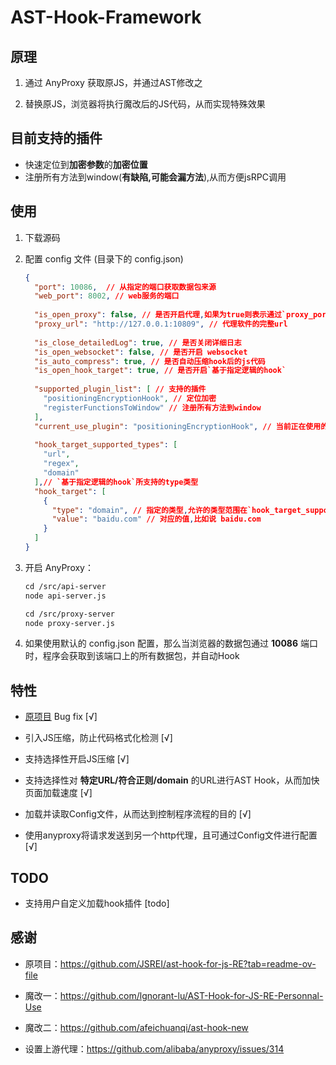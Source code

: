 # AST-Hook-Framework

## 原理

1. 通过 AnyProxy 获取原JS，并通过AST修改之

2. 替换原JS，浏览器将执行魔改后的JS代码，从而实现特殊效果



## 目前支持的插件

- 快速定位到**加密参数**的**加密位置**
- 注册所有方法到window(**有缺陷,可能会漏方法**),从而方便jsRPC调用


## 使用

1. 下载源码

2. 配置 config 文件 (目录下的 config.json)

   ```json
   {
     "port": 10086,  // 从指定的端口获取数据包来源
     "web_port": 8002, // web服务的端口
     
     "is_open_proxy": false, // 是否开启代理,如果为true则表示通过`proxy_port`进行发送数据
     "proxy_url": "http://127.0.0.1:10809", // 代理软件的完整url
     
     "is_close_detailedLog": true, // 是否关闭详细日志
     "is_open_websocket": false, // 是否开启 websocket
     "is_auto_compress": true, // 是否自动压缩hook后的js代码
     "is_open_hook_target": true, // 是否开启`基于指定逻辑的hook`
     
     "supported_plugin_list": [ // 支持的插件
       "positioningEncryptionHook", // 定位加密
       "registerFunctionsToWindow" // 注册所有方法到window
     ],
     "current_use_plugin": "positioningEncryptionHook", // 当前正在使用的插件
     
     "hook_target_supported_types": [
       "url",
       "regex",
       "domain"
     ],// `基于指定逻辑的hook`所支持的type类型
     "hook_target": [
       {
         "type": "domain", // 指定的类型,允许的类型范围在`hook_target_supported_types`
         "value": "baidu.com" // 对应的值,比如说 baidu.com
       }
     ]
   }
   ```

   

3. 开启 AnyProxy：

   ```md
   cd /src/api-server
   node api-server.js
   
   cd /src/proxy-server
   node proxy-server.js
   ```

4. 如果使用默认的 config.json 配置，那么当浏览器的数据包通过 **10086** 端口时，程序会获取到该端口上的所有数据包，并自动Hook

   

## 特性

- [原项目](https://github.com/JSREI/ast-hook-for-js-RE?tab=readme-ov-file) Bug fix [√]

- 引入JS压缩，防止代码格式化检测 [√]

- 支持选择性开启JS压缩  [√]

- 支持选择性对 **特定URL/符合正则/domain** 的URL进行AST Hook，从而加快页面加载速度 [√]

- 加载并读取Config文件，从而达到控制程序流程的目的  [√]

- 使用anyproxy将请求发送到另一个http代理，且可通过Config文件进行配置   [√]

  

## TODO

- 支持用户自定义加载hook插件 [todo]



## 感谢

- 原项目：https://github.com/JSREI/ast-hook-for-js-RE?tab=readme-ov-file
- 魔改一：https://github.com/lgnorant-lu/AST-Hook-for-JS-RE-Personnal-Use
- 魔改二：https://github.com/afeichuanqi/ast-hook-new

- 设置上游代理：https://github.com/alibaba/anyproxy/issues/314
